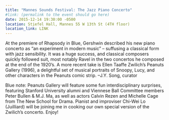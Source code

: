 ```yaml
---
title: "Mannes Sounds Festival: The Jazz Piano Concerto"
#link: (permalink to the event should go here)
date: 2015-12-14 19:30:00 -0500
location: Stiefel Hall, Mannes 55 W 13th St (4TH floor)
location_link: LINK
---
```


At the premiere of Rhapsody in Blue, Gershwin described his new piano concerto as “an experiment in modern music” – suffusing a classical form with jazz sensibility. It was a huge success, and classical composers quickly followed suit, most notably Ravel in the two concertos he composed at the end of the 1920’s. A more recent take is Ellen Taaffe Zwilich’s Peanuts Gallery (1996), a delightful set of musical portraits of Snoopy, Lucy, and other characters in the Peanuts comic strip. –J.Y. Song, curator

Blue note: Peanuts Gallery will feature some fun interdisciplinary surprises, featuring Stanford University alumni and Viennese Ball Committee members Peter Bullen & M.J. Ma, as well as actors Calvin Rezen and Michelle Cage from The New School for Drama. Pianist and improviser Chi-Wei Lo (Juilliard) will be joining me in cooking our own special version of the Zwilich’s concerto. Enjoy!
